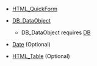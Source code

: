 
*  [HTML_QuickForm](http://pear.php.net/package/HTML_QuickForm)

*  [DB_DataObject](http://pear.php.net/package/DB_DataObject)
    * DB_DataObject requires [DB](http://pear.php.net/package/DB)

*  [Date](http://pear.php.net/package/Date) (Optional)

*  [HTML_Table](http://pear.php.net/package/HTML_Table) (Optional)

